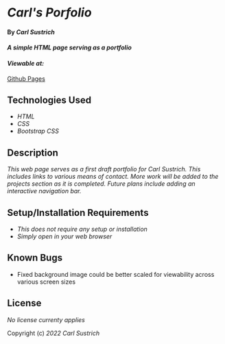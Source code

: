 # _Carl's Porfolio_

#### By _**Carl Sustrich**_

#### _A simple HTML page serving as a portfolio_

#### _Viewable at:_
[Github Pages](CarlSustrich.github.io/portfolio/)

## Technologies Used

* _HTML_
* _CSS_
* _Bootstrap CSS_

## Description

_This web page serves as a first draft portfolio for Carl Sustrich. This includes links to various means of contact. More work will be added to the projects section as it is completed. Future plans include adding an interactive navigation bar._

## Setup/Installation Requirements

* _This does not require any setup or installation_
* _Simply open in your web browser_

## Known Bugs

* Fixed background image could be better scaled for viewability across various screen sizes

## License

_No license currenty applies_

Copyright (c) _2022_ _Carl Sustrich_
